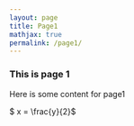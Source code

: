 ```yaml
---
layout: page
title: Page1
mathjax: true
permalink: /page1/
---
```


### This is page 1

Here is some content for page1

$ x = \frac{y}{2}$



